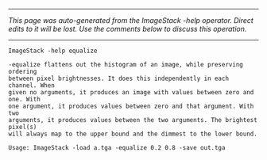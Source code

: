 
---

_This page was auto-generated from the ImageStack -help operator. Direct edits to it will be lost. Use the comments below to discuss this operation._

---

```
ImageStack -help equalize

-equalize flattens out the histogram of an image, while preserving ordering
between pixel brightnesses. It does this independently in each channel. When
given no arguments, it produces an image with values between zero and one. With
one argument, it produces values between zero and that argument. With two
arguments, it produces values between the two arguments. The brightest pixel(s)
will always map to the upper bound and the dimmest to the lower bound.

Usage: ImageStack -load a.tga -equalize 0.2 0.8 -save out.tga

```